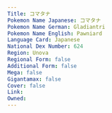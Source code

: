 ```yaml
---
﻿Title: コマタナ
Pokemon Name Japanese: コマタナ
Pokemon Name German: Gladiantri
Pokemon Name English: Pawniard
Language Card: Japanese
National Dex Number: 624
Region: Unova
Regional Form: false
Additional Form: false
Mega: false
Gigantamax: false
Cover: false
Link: 
Owned: 
---
```

